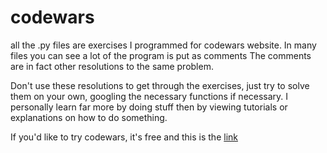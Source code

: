 # codewars
all the .py files are exercises I programmed for codewars website.
In many files you can see a lot of the program is put as comments
The comments are in fact other resolutions to the same problem.

Don't use these resolutions to get through the exercises, just try to solve them on your own, googling the necessary functions if necessary.
I personally learn far more by doing stuff then by viewing tutorials or explanations on how to do something.

If you'd like to try codewars, it's free and this is the [link](https://www.codewars.com/)
